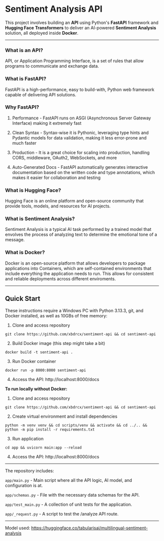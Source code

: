 # Sentiment Analysis API

This project involves building an **API** using Python's **FastAPI** framework and **Hugging Face** **Transformers** to deliver an AI-powered **Sentiment Analysis** solution, all deployed inside **Docker**.

---

### What is an API?

API, or Application Programming Interface, is a set of rules that allow programs to communicate and exchange data.

### What is FastAPI? 

FastAPI is a high-performance, easy to build-with, Python web framework capable of delivering API solutions.

### Why FastAPI?

1. Performance - FastAPI runs on ASGI (Asynchronous Server Gateway Interface) making it extremely fast

2. Clean Syntax - Syntax-wise it is Pythonic, leveraging type hints and Pydantic models for data validation, making it less error-prone and much faster

3. Production - It is a great choice for scaling into production, handling CORS, middleware, OAuth2, WebSockets, and more

4. Auto-Generated Docs - FastAPI automatically generates interactive documentation based on the written code and type annotations, which makes it easier for collaboration and testing

### What is Hugging Face?

Hugging Face is an online platform and open-source community that provide tools, models, and resources for AI projects.

### What is Sentiment Analysis?

Sentiment Analysis is a typical AI task performed by a trained model that envolves the process of analyzing text to determine the emotional tone of a message.

### What is Docker?

Docker is an open-source platform that allows developers to package applications into Containers, which are self-contained environments that include everything the application needs to run. This allows for consistent and reliable deployments across different enviroments.

---

## Quick Start

These instructions require a Windows PC with Python 3.13.3, git, and Docker installed, as well as 10GBs of free memory:

1. Clone and access repository
```
git clone https://github.com/xbdrcx/sentiment-api && cd sentiment-api
```

2. Build Docker image (this step might take a bit)
```
docker build -t sentiment-api .
```

3. Run Docker container
```
docker run -p 8000:8000 sentiment-api
```

4. Access the API: http://localhost:8000/docs

**To run locally without Docker:**

1. Clone and access repository
```
git clone https://github.com/xbdrcx/sentiment-api && cd sentiment-api
```

2. Create virtual environment and install dependencies
```
python -m venv venv && cd scripts/venv && activate && cd ../.. && python -m pip install -r requirements.txt
```

3. Run application
```
cd app && uvicorn main:app --reload
```

4. Access the API: http://localhost:8000/docs

---

The repository includes:

<code>app/main.py</code> - Main script where all the API logic, AI model, and configuration is at.

<code>app/schemas.py</code> - File with the necessary data schemas for the API.

<code>app/test_main.py</code> - A collection of unit tests for the application.

<code>app/_request.py</code> - A script to test the /analyze API route. 

---

Model used: https://huggingface.co/tabularisai/multilingual-sentiment-analysis

